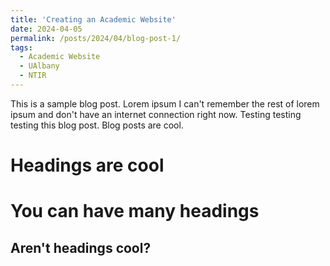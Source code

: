 ```yaml
---
title: 'Creating an Academic Website'
date: 2024-04-05
permalink: /posts/2024/04/blog-post-1/
tags:
  - Academic Website
  - UAlbany
  - NTIR
---
```


This is a sample blog post. Lorem ipsum I can't remember the rest of lorem ipsum and don't have an internet connection right now. Testing testing testing this blog post. Blog posts are cool.

Headings are cool
======

You can have many headings
======

Aren't headings cool?
------